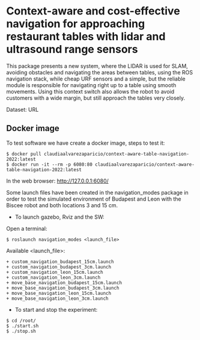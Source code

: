 # Context-aware and cost-effective navigation for approaching restaurant tables with lidar and ultrasound range sensors

This package presents a new system, where the LIDAR is used for SLAM, avoiding obstacles and navigating the areas between tables, using the ROS navigation stack, while cheap URF sensors and a simple, but the reliable module is responsible for navigating right up to a table using smooth movements. Using this context switch also allows the robot to avoid customers with a wide margin, but still approach the tables very closely. 

Dataset: URL


## Docker image
To test software we have create a docker image, steps to test it:
```
$ docker pull claudiaalvarezaparicio/context-aware-table-navigation-2022:latest
$ docker run -it --rm -p 6080:80 claudiaalvarezaparicio/context-aware-table-navigation-2022:latest
```

In the web browser: http://127.0.0.1:6080/

Some launch files have been created in the navigation\_modes package in order to test the simulated environment of Budapest and Leon with the Biscee robot and both locations 3 and 15 cm.

- To launch gazebo, Rviz and the SW:

Open a terminal:
```
$ roslaunch navigation_modes <launch_file>
```
Available <launch_file>:
```
+ custom_navigation_budapest_15cm.launch
+ custom_navigation_budapest_3cm.launch
+ custom_navigation_leon_15cm.launch
+ custom_navigation_leon_3cm.launch
+ move_base_navigation_budapest_15cm.launch
+ move_base_navigation_budapest_3cm.launch
+ move_base_navigation_leon_15cm.launch
+ move_base_navigation_leon_3cm.launch
```

- To start and stop the experiment:
```
$ cd /root/
$ ./start.sh
$ ./stop.sh
```